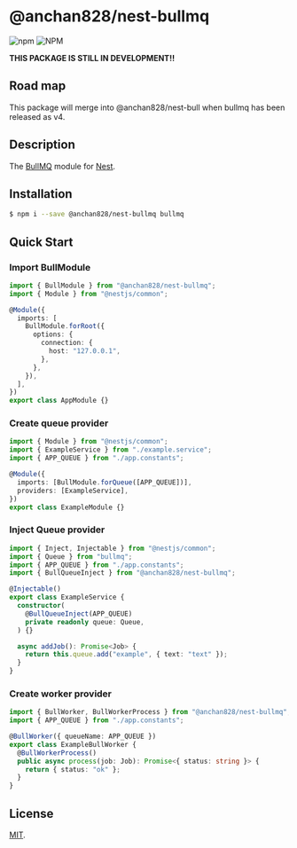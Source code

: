 # @anchan828/nest-bullmq

![npm](https://img.shields.io/npm/v/@anchan828/nest-bullmq.svg)
![NPM](https://img.shields.io/npm/l/@anchan828/nest-bullmq.svg)

**THIS PACKAGE IS STILL IN DEVELOPMENT!!**

## Road map

This package will merge into @anchan828/nest-bull when bullmq has been released as v4.

## Description

The [BullMQ](https://github.com/taskforcesh/bullmq) module for [Nest](https://github.com/nestjs/nest).

## Installation

```bash
$ npm i --save @anchan828/nest-bullmq bullmq
```

## Quick Start

### Import BullModule

```ts
import { BullModule } from "@anchan828/nest-bullmq";
import { Module } from "@nestjs/common";

@Module({
  imports: [
    BullModule.forRoot({
      options: {
        connection: {
          host: "127.0.0.1",
        },
      },
    }),
  ],
})
export class AppModule {}
```

### Create queue provider

```ts
import { Module } from "@nestjs/common";
import { ExampleService } from "./example.service";
import { APP_QUEUE } from "./app.constants";

@Module({
  imports: [BullModule.forQueue([APP_QUEUE])],
  providers: [ExampleService],
})
export class ExampleModule {}
```

### Inject Queue provider

```ts
import { Inject, Injectable } from "@nestjs/common";
import { Queue } from "bullmq";
import { APP_QUEUE } from "./app.constants";
import { BullQueueInject } from "@anchan828/nest-bullmq";

@Injectable()
export class ExampleService {
  constructor(
    @BullQueueInject(APP_QUEUE)
    private readonly queue: Queue,
  ) {}

  async addJob(): Promise<Job> {
    return this.queue.add("example", { text: "text" });
  }
}
```

### Create worker provider

```ts
import { BullWorker, BullWorkerProcess } from "@anchan828/nest-bullmq";
import { APP_QUEUE } from "./app.constants";

@BullWorker({ queueName: APP_QUEUE })
export class ExampleBullWorker {
  @BullWorkerProcess()
  public async process(job: Job): Promise<{ status: string }> {
    return { status: "ok" };
  }
}
```

## License

[MIT](LICENSE).
